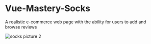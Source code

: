 # Vue-Mastery-Socks
A realistic e-commerce web page with the ability for users to add and browse reviews

![socks picture 2](https://user-images.githubusercontent.com/64811742/106409847-7da22f00-640f-11eb-9bcf-72da015570ee.PNG)
